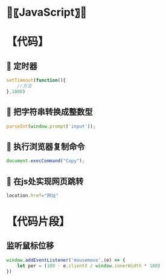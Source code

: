 # 🍇〖JavaScript〗🍇


# 【代码】
## 🔵 定时器
```js
setTimeout(function(){
    //方法
},1000)
```

## 🔵 把字符串转换成整数型
```js
parseInt(window.prompt('input'));
```

## 🔵 执行浏览器复制命令
```js
document.execCommand("Copy");
```

## 🔵 在js处实现网页跳转
```js
location.href="网址"
```

# 【代码片段】

## 监听鼠标位移
```js
window.addEventListener('mousemove',(e) => {
    let per = (100 - e.clientX / window.innerWidth * 100)
})
```